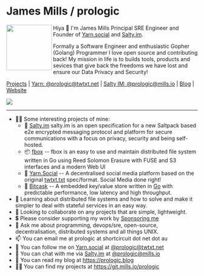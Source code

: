 # James Mills / prologic

<img align="left" width="120" height="120" src="https://avatars.githubusercontent.com/u/1290234?v=4" />

Hiya 👋 I'm James Mills Principal SRE Engineer and Founder of
[Yarn.social](https://yarn.social) and [Salty.im](https://salty.im).

Formally a Software Engineer and enthusiastic Gopher (Golang) Programmer
I love open source and contributing back! My mission in life is to builds
tools, products and sevices that give back the freedoms we have lost
and ensure our Data Privacy and Security!

[Projects](https://git.mills.io/prologic) | [Yarn: @prologic@twtxt.net](https://twtxt.net/~prologic) | [Salty IM: @prologic@mills.io](#TBD) | [Blog](https://prologic.blog) | [Website](https://prologic.shortcircuit.net.au)

![](https://raw.githubusercontent.com/prologic/github-stats/main/generated/overview.svg)

----

- 👨‍💻 Some interesting projects of mine:
  - 🧂 [Salty.im](https://salty.im) salty.im is an open specification
       for a new Saltpack based e2e encrypted messaging protocol
       and platform for secure communications with a focus on privacy, security and being self-hosted.
  - 📦 [fbox](https://git.mills.io/prologic/fbox) -- fbox is an easy to use
       and maintain distributed file system written in Go using Reed Solomon
       Erasure with FUSE and S3 interfaces and a modern Web UI
  - 🧶 [Yarn.Social](https://yarn.social) -- A decentralised social media platform based on
       the original [twtxt.txt](https://twtxt.readthedocs.org) spec/format. Social Media done right!
  - 🔑 [Bitcask](https://git.mills.io/prologic/bitcask) -- A embedded
       key/value store written in [Go](https://golang.org) with predictable
       performance, low latency and high throughput.
- 📖 Learning about distributed file systems and how to solve and make it
     simpler to deal with stateful services in an easy way.
- 🙋 Looking to collaborate on any projects that are simple, lightweight.
- 💲 Please consider supporting my work by [Sponsoring me](https://github.com/sponsors/prologic)
- 💬 Ask me about programming, devops/sre, open-source, decentralisation,
     distributed systems and all things UNIX.
- 📫 You can email me at prologic at shortcircuit dot net dot au
- 📕 You can follow me on [Yarn.social](https://yarn.social) at [@prologic@twtxt.net](https://twtxt.net/~prologic)
- 🧂 You can chat with me via [Salty.im](https://salty.im) at [@prologic@mills.io](im://prologic@mills.io)
- 📰 You can read my blog at https://prologic.blog
- 👨‍💻 You can find my projects at https://git.mills.io/prologic
